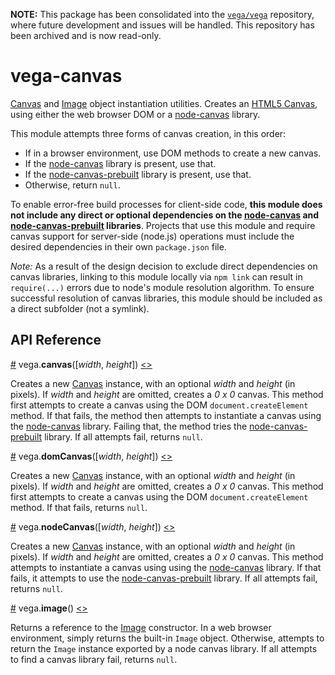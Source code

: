 **NOTE:** This package has been consolidated into the [`vega/vega`](https://github.com/vega/vega) repository, where future development and issues will be handled. This repository has been archived and is now read-only.

# vega-canvas

[Canvas](https://developer.mozilla.org/en-US/docs/Web/API/Canvas_API) and [Image](https://developer.mozilla.org/en-US/docs/Web/API/HTMLImageElement/Image)  object instantiation utilities.
Creates an [HTML5 Canvas](https://developer.mozilla.org/en-US/docs/Web/API/Canvas_API), using either the web browser DOM or a [node-canvas](https://github.com/Automattic/node-canvas) library.

This module attempts three forms of canvas creation, in this order:
- If in a browser environment, use DOM methods to create a new canvas.
- If the [node-canvas](https://github.com/Automattic/node-canvas) library is present, use that.
- If the [node-canvas-prebuilt](https://github.com/node-gfx/node-canvas-prebuilt) library is present, use that.
- Otherwise, return `null`.

To enable error-free build processes for client-side code, **this module does not include any direct or optional dependencies on the [node-canvas](https://github.com/Automattic/node-canvas) and [node-canvas-prebuilt](https://github.com/node-gfx/node-canvas-prebuilt) libraries**. Projects that use this module and require canvas support for server-side (node.js) operations must include the desired dependencies in their own `package.json` file.

_Note:_ As a result of the design decision to exclude direct dependencies on canvas libraries, linking to this module locally via `npm link` can result in `require(...)` errors due to node's module resolution algorithm. To ensure successful resolution of canvas libraries, this module should be included as a direct subfolder (not a symlink).

## API Reference

<a name="canvas" href="#canvas">#</a>
vega.<b>canvas</b>([<i>width</i>, <i>height</i>])
[<>](https://github.com/vega/vega-canvas/blob/master/index.js "Source")

Creates a new [Canvas](https://developer.mozilla.org/en-US/docs/Web/API/Canvas_API) instance, with an optional *width* and *height* (in pixels). If *width* and *height* are omitted, creates a _0 x 0_ canvas. This method first attempts to create a canvas using the DOM `document.createElement` method. If that fails, the method then attempts to instantiate a canvas using the [node-canvas](https://github.com/Automattic/node-canvas) library. Failing that, the method tries the [node-canvas-prebuilt](https://github.com/node-gfx/node-canvas-prebuilt) library. If all attempts fail, returns `null`.

<a name="domCanvas" href="#domCanvas">#</a>
vega.<b>domCanvas</b>([<i>width</i>, <i>height</i>])
[<>](https://github.com/vega/vega-canvas/blob/master/src/domCanvas.js "Source")

Creates a new [Canvas](https://developer.mozilla.org/en-US/docs/Web/API/Canvas_API) instance, with an optional *width* and *height* (in pixels). If *width* and *height* are omitted, creates a _0 x 0_ canvas. This method first attempts to create a canvas using the DOM `document.createElement` method. If that fails, returns `null`.

<a name="nodeCanvas" href="#nodeCanvas">#</a>
vega.<b>nodeCanvas</b>([<i>width</i>, <i>height</i>])
[<>](https://github.com/vega/vega-canvas/blob/master/src/nodeCanvas.js "Source")

Creates a new [Canvas](https://developer.mozilla.org/en-US/docs/Web/API/Canvas_API) instance, with an optional *width* and *height* (in pixels). If *width* and *height* are omitted, creates a _0 x 0_ canvas. This method attempts to instantiate a canvas using using the [node-canvas](https://github.com/Automattic/node-canvas) library. If that fails, it attempts to use the [node-canvas-prebuilt](https://github.com/node-gfx/node-canvas-prebuilt) library. If all attempts fail, returns `null`.

<a name="image" href="#image">#</a>
vega.<b>image</b>()
[<>](https://github.com/vega/vega-canvas/blob/master/index.js "Source")

Returns a reference to the [Image](https://developer.mozilla.org/en-US/docs/Web/API/HTMLImageElement/Image) constructor. In a web browser environment, simply returns the built-in `Image` object. Otherwise, attempts to return the `Image` instance exported by a node canvas library. If all attempts to find a canvas library fail, returns `null`.
